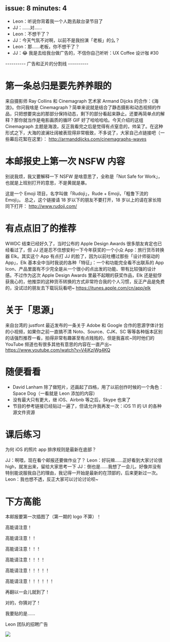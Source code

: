 issue: 8
minutes: 4
---

- Leon：听说你背着我一个人跑去敌台录节目了
- JJ：……对……
- Leon：不想干了？
- JJ：今天气氛不对啊，以前不是我扮演「老板」的么？
- Leon：那……老板，你不想干了？
- JJ：😂 我是去给我台做广告的，不信你自己听听：UX Coffee 设计咖 #30



---------- 广告和正片的分割线 ----------



# 第一条总归是要先养养眼的
来自摄影师 Ray Collins 和 Cinemagraph 艺术家 Armand Dijcks 的合作：《海浪》。你问我啥是 Cinemagraph？简单来说就是结合了静态摄影和动态视频的作品，只把想要突出的那部分保持动态，剩下的部分看起来静止。还要再简单点的解释？那你就当作是电影画质的循环 GIF 好了哈哈哈哈。今天介绍的这组 Cinemagraph 主题是海浪，反正我看完之后是觉得有点窒息的，帅呆了。在这种形式之下，大海的波澜壮阔被表现得非常极致，不多说了，大家自己点链接吧（一些幕后花絮在这里）：
http://armanddijcks.com/cinemagraphs-waves



# 本邮报史上第一次 NSFW 内容
别说我烦，我又要解释一下 NSFW 是啥意思了，全称是「Not Safe for Work」，也就是上班别打开的意思，不是黄就是暴。

这是一个 Emoji 项目，名字叫做「Rudoji」，Rude + Emoji，「粗鲁下流的 Emoji」。 总之，这个链接请 18 岁以下的朋友不要打开，18 岁以上的请在家长陪同下打开：
http://www.rudoji.com/



# 有点点旧了的推荐
WWDC 结束已经好久了，当时公布的 Apple Design Awards 很多朋友肯定也已经看过了，但 JJ 还是忍不住想安利一下今年获奖的一个小众 App：旅行货币转换器 Elk。其实这个 App 有点打 JJ 的脸了，因为以前吐槽过那些「设计师驱动的 App」，Elk 基本全中当时我说的各种「特征」：一个和功能完全看不出联系的 App Icon、产品里面有不少完全是从一个很小的点出发的功能、带有比较强的设计感。不过作为这次 Apple Design Awards 里最不起眼的获奖作品，Elk 还是挺俘获我心的，他推崇的这种货币转换的方式非常符合我的个人习惯，反正产品是免费的，没试过的朋友去下载玩玩看吧~
https://itunes.apple.com/cn/app/elk



# 关于「思源」
来自台湾的 justfont 最近发布的一条关于 Adobe 和 Google 合作的思源字体计划的小视频，如果你之前一直搞不清 Noto、Source、CJK、SC 等等各种版本区别的话强烈推荐一看，拍得非常有趣甚至有点贱贱的，但是我喜欢~同时他们的 YouTube 频道也有很多其他有意思的内容在一直产出~
https://www.youtube.com/watch?v=V4jKzjWg4KQ



# 随便看看
* David Lanham 除了做短片，还画起了四格，用了以前创作时候的一个角色：Space Dog（一看就是 Leon 添加的内容）
* 没有最大只有更大，继 iOS、Airbnb 等之后，Skype 也来了
* 节目的参考链接已经贴过一遍了，但请允许我再发一次：iOS 11 的 UI 的各种源文件资源



# 课后练习
为何 iOS 的照片 app 排序规则是最新在底部？
 
JJ：啊喂，现在看个邮报还要做作业了？
Leon：好玩嘛……正好看到大家讨论很 high，就发出来，留给大家思考一下
JJ：倒也是……我想了一会儿，好像并没有特别能说服我自己的理由，我记得一开始是最新的在顶部的，后来更新过一次。
Leon：我也想不透，反正大家可以讨论讨论呗~




# 下方高能
本邮报要第一次插图了（第一期的 logo 不算）！




高能请注意！







高能请注意！！







高能请注意！！！







高能请注意！！！！







高能请注意！！！！！







高能请注意！！！！！！







再翻以一会儿就到了！














对的，你猜对了！










我要贴的是……











Leon 团队的招聘广告






![](http://gallery.tinyletterapp.com/bee64760643112913632b594f8cef84ee2abb2e5/images/41d3ca9e-3aa8-4565-86f2-37f407ea50ff.jpg)